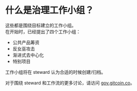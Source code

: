 # 什么是治理工作小组？

这些都是围绕目标建立的工作小组。\
在开始时，已经提出了四个工作小组：

* 公共产品筹资
* 反女巫攻击
* 渐进式去中心化
* 特别项目

工作小组将在 steward 认为合适的时候创建/归档。

对于围绕 steward 和工作流的更多讨论，请访问 [gov.gitcoin.co](http://xn--gov-7n0j5iy14c.gitcoin.co)。
